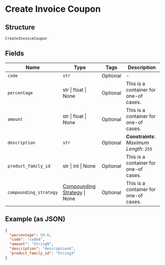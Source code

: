
# Create Invoice Coupon

## Structure

`CreateInvoiceCoupon`

## Fields

| Name | Type | Tags | Description |
|  --- | --- | --- | --- |
| `code` | `str` | Optional | - |
| `percentage` | str \| float \| None | Optional | This is a container for one-of cases. |
| `amount` | str \| float \| None | Optional | This is a container for one-of cases. |
| `description` | `str` | Optional | **Constraints**: *Maximum Length*: `255` |
| `product_family_id` | str \| int \| None | Optional | This is a container for one-of cases. |
| `compounding_strategy` | [Compounding Strategy](../../doc/models/compounding-strategy-enum.md) \| None | Optional | This is a container for one-of cases. |

## Example (as JSON)

```json
{
  "percentage": 50.0,
  "code": "code4",
  "amount": "String9",
  "description": "description4",
  "product_family_id": "String3"
}
```

